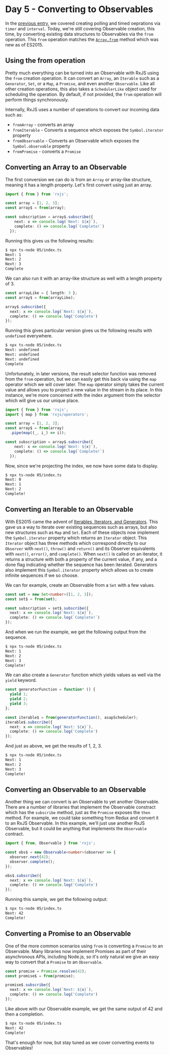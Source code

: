 # Day 5 - Converting to Observables

In the [previous entry](../04/readme.md), we covered  creating polling and timed oeprations via `timer` and `interval`.  Today, we're still covering Observable creation, this time, by converting existing data structures to Observables via the `from` operation.  This `from` operation matches the [`Array.from`](https://developer.mozilla.org/en-US/docs/Web/JavaScript/Reference/Global_Objects/Array/from) method which was new as of ES2015.

## Using the from operation

Pretty much everything can be turned into an Observable with RxJS using the `from` creation operation. It can convert an `Array`, an `Iterable` such as a `Generator`, `Set`, or a `Map`, a `Promise`, and even another `Observable`.  Like all other creation operations, this also takes a `SchedulerLike` object used for scheduling the operation.  By default, if not provided, the `from` operation will perform things synchronously. 

Internally, RxJS uses a number of operations to convert our incoming data such as:
- `fromArray` - converts an array
- `fromIterable` - Converts a sequence which exposes the `Symbol.iterator` property 
- `fromObservable` - Converts an Observable which exposes the `Symbol.observable` property
- `fromPromise` - converts a `Promise`

## Converting an Array to an Observable

The first conversion we can do is from an `Array` or array-like structure, meaning it has a length property.  Let's first convert using just an array.

```typescript
import { from } from 'rxjs';

const array = [1, 2, 3];
const array$ = from(array);

const subscription = array$.subscribe({
    next: x => console.log(`Next: ${x}`),
    complete: () => console.log(`Complete!`)
  });
```

Running this gives us the following results:
```bash
$ npx ts-node 05/index.ts
Next: 1
Next: 2
Next: 3
Complete
```

We can also run it with an array-like structure as well with a length property of 3.

```typescript
const arrayLike = { length: 3 };
const array$ = from(arrayLike);

array$.subscribe({
  next: x => console.log(`Next: ${x}`),
  complete: () => console.log('Complete')
});
```

Running this gives particular version gives us the following results with `undefined` everywhere.

```bash
$ npx ts-node 05/index.ts
Next: undefined
Next: undefined
Next: undefined
Complete
```

Unfortunately, in later versions, the result selector function was removed from the `from` operation, but we can easily get this back via using the `map` operator which we will cover later.  The `map` operator simply takes the current value and allows you to project a new value in the stream in its place.  In this instance, we're more concerned with the index argument from the selector which will give us our unique place.

```typescript
import { from } from 'rxjs';
import { map } from 'rxjs/operators';

const array = [1, 2, 3];
const array$ = from(array)
  .pipe(map((_, i_) => i));

const subscription = array$.subscribe({
    next: x => console.log(`Next: ${x}`),
    complete: () => console.log(`Complete!`)
  });
```

Now, since we're projecting the index, we now have some data to display.
```bash
$ npx ts-node 05/index.ts
Next: 0
Next: 1
Next: 2
Complete!
```

##  Converting an Iterable to an Observable

With ES2015 came the advent of [Iterables, Iterators, and Generators](https://developer.mozilla.org/en-US/docs/Web/JavaScript/Guide/Iterators_and_Generators).  This gave us a way to iterate over existing sequences such as arrays, but also new structures such as `Map` and `Set`.  Each of these objects now implement the `Symbol.iterator` property which returns an `Iterator` object.  This `Iterator` object has three methods which correspond directly to our `Observer` with `next()`, `throw()` and `return()` and its Observer equivalents with `next()`, `error()`, and `complete()`.  When `next()` is called on an iterator, it returns a structure with both a property of the current value, if any, and a done flag indicating whether the sequence has been iterated.  Generators also implement this `Symbol.iterator` property which allows us to create infinite sequences if we so choose.

We can for example, create an Observable from a `Set` with a few values.
```typescript
const set = new Set<number>([1, 2, 3]);
const set$ = from(set);

const subscription = set$.subscribe({
  next: x => console.log(`Next: ${x}`),
  complete: () => console.log(`Complete!`)
});
```

And when we run the example, we get the following output from the sequence.
```bash
$ npx ts-node 05/index.ts
Next: 1
Next: 2
Next: 3
Complete!
```

We can also create a `Generator` function which yields values as well via the `yield` keyword.

```typescript
const generatorFunction = function* () {
  yield 1;
  yield 2;
  yield 3;
};

const iterable$ = from(generatorFunction(), asapScheduler);
iterable$.subscribe({
  next: x => console.log(`Next: ${x}`),
  complete: () => console.log('Complete')
});
```

And just as above, we get the results of 1, 2, 3.
```bash
$ npx ts-node 05/index.ts
Next: 1
Next: 2
Next: 3
Complete!
```

## Converting an Observable to an Observable

Another thing we can convert is an Observable to yet another Observable.  There are a number of libraries that implement the Observable constract which has the `subscribe` method, just as the `Promise` exposes the `then` method.  For example, we could take something from Redux and convert it to an RxJS Observable.  In this example, we'll just use another RxJS Observable, but it could be anything that implements the `Observable` contract.

```typescript
import { from, Observable } from 'rxjs';

const obs$ = new Observable<number>(observer => {
  observer.next(42);
  observer.complete();
});

obs$.subscribe({
  next: x => console.log(`Next: ${x}`),
  complete: () => console.log('Complete')
});
```

Running this sample, we get the following output:
```bash
$ npx ts-node 05/index.ts
Next: 42
Complete!
```

## Converting a Promise to an Observable

One of the more common scenarios using `from` is converting a `Promise` to an Observable.  Many libraries now implement Promises as part of their asynchronous APIs, including Node.js, so it's only natural we give an easy way to convert that a `Promise` to an `Observable`.  

```typescript
const promise = Promise.resolve(42);
const promise$ = from(promise);

promise$.subscribe({
  next: x => console.log(`Next: ${x}`),
  complete: () => console.log('Complete')
});
```

Like above with our Observable example, we get the same output of 42 and then a completion.
```bash
$ npx ts-node 05/index.ts
Next: 42
Complete!
```

That's enough for now, but stay tuned as we cover converting events to Observables!